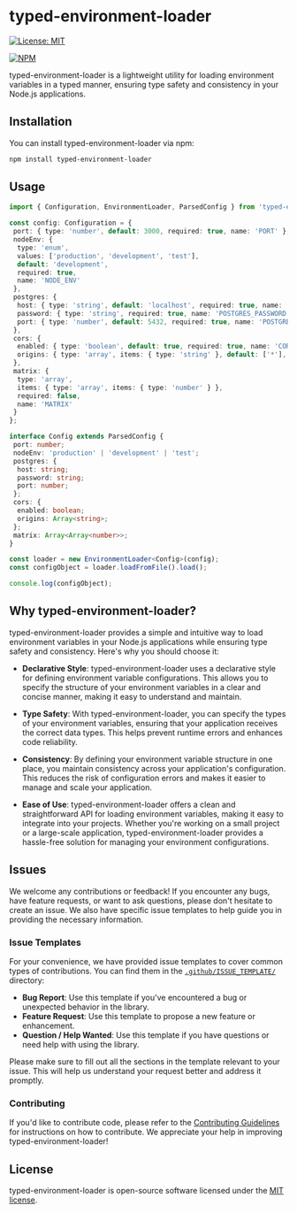 # typed-environment-loader

[![License: MIT](https://img.shields.io/badge/License-MIT-blue.svg)](https://opensource.org/licenses/MIT)

[![NPM](https://nodei.co/npm/typed-environment-loader.png?downloads=true&downloadRank=true&stars=true)](https://nodei.co/npm/typed-environment-loader/)

typed-environment-loader is a lightweight utility for loading environment variables in a typed manner, ensuring type safety and consistency in your Node.js applications.

## Installation

You can install typed-environment-loader via npm:

```bash
npm install typed-environment-loader
```

## Usage

```typescript
import { Configuration, EnvironmentLoader, ParsedConfig } from 'typed-environment-loader';

const config: Configuration = {
 port: { type: 'number', default: 3000, required: true, name: 'PORT' },
 nodeEnv: {
  type: 'enum',
  values: ['production', 'development', 'test'],
  default: 'development',
  required: true,
  name: 'NODE_ENV'
 },
 postgres: {
  host: { type: 'string', default: 'localhost', required: true, name: 'POSTGRES_HOST' },
  password: { type: 'string', required: true, name: 'POSTGRES_PASSWORD' },
  port: { type: 'number', default: 5432, required: true, name: 'POSTGRES_PORT' }
 },
 cors: {
  enabled: { type: 'boolean', default: true, required: true, name: 'CORS_ENABLED' },
  origins: { type: 'array', items: { type: 'string' }, default: ['*'], required: true, name: 'CORS_ORIGINS' }
 },
 matrix: {
  type: 'array',
  items: { type: 'array', items: { type: 'number' } },
  required: false,
  name: 'MATRIX'
 }
};

interface Config extends ParsedConfig {
 port: number;
 nodeEnv: 'production' | 'development' | 'test';
 postgres: {
  host: string;
  password: string;
  port: number;
 };
 cors: {
  enabled: boolean;
  origins: Array<string>;
 };
 matrix: Array<Array<number>>;
}

const loader = new EnvironmentLoader<Config>(config);
const configObject = loader.loadFromFile().load();

console.log(configObject);

```

## Why typed-environment-loader?

typed-environment-loader provides a simple and intuitive way to load environment variables in your Node.js applications while ensuring type safety and consistency. Here's why you should choose it:

- **Declarative Style**: typed-environment-loader uses a declarative style for defining environment variable configurations. This allows you to specify the structure of your environment variables in a clear and concise manner, making it easy to understand and maintain.

- **Type Safety**: With typed-environment-loader, you can specify the types of your environment variables, ensuring that your application receives the correct data types. This helps prevent runtime errors and enhances code reliability.

- **Consistency**: By defining your environment variable structure in one place, you maintain consistency across your application's configuration. This reduces the risk of configuration errors and makes it easier to manage and scale your application.

- **Ease of Use**: typed-environment-loader offers a clean and straightforward API for loading environment variables, making it easy to integrate into your projects. Whether you're working on a small project or a large-scale application, typed-environment-loader provides a hassle-free solution for managing your environment configurations.

## Issues

We welcome any contributions or feedback! If you encounter any bugs, have feature requests, or want to ask questions, please don't hesitate to create an issue. We also have specific issue templates to help guide you in providing the necessary information.

### Issue Templates

For your convenience, we have provided issue templates to cover common types of contributions. You can find them in the [`.github/ISSUE_TEMPLATE/`](.github/ISSUE_TEMPLATE/) directory:

- **Bug Report**: Use this template if you've encountered a bug or unexpected behavior in the library.
- **Feature Request**: Use this template to propose a new feature or enhancement.
- **Question / Help Wanted**: Use this template if you have questions or need help with using the library.

Please make sure to fill out all the sections in the template relevant to your issue. This will help us understand your request better and address it promptly.

### Contributing

If you'd like to contribute code, please refer to the [Contributing Guidelines](CONTRIBUTING.md) for instructions on how to contribute. We appreciate your help in improving typed-environment-loader!

## License

typed-environment-loader is open-source software licensed under the [MIT license](https://opensource.org/licenses/MIT).
